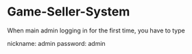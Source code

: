 # Game-Seller-System

When main admin logging in for the first time, you have to type

nickname: admin
password: admin

